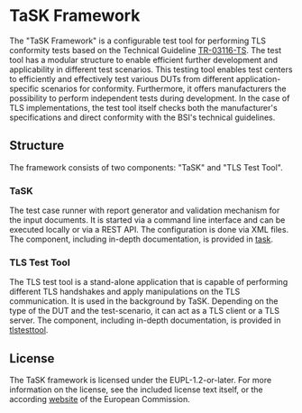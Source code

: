 # TaSK Framework
The "TaSK Framework" is a configurable test tool for performing TLS conformity tests based on the Technical Guideline [TR-03116-TS](https://www.bsi.bund.de/SharedDocs/Downloads/EN/BSI/Publications/TechGuidelines/TR03116/BSI-TR-03116-TS_v1.pdf).
The test tool has a modular structure to enable efficient further development and applicability in different test scenarios.
This testing tool enables test centers to efficiently and effectively test various DUTs from different application-specific scenarios for conformity.
Furthermore, it offers manufacturers the possibility to perform independent tests during development.
In the case of TLS implementations, the test tool itself checks both the manufacturer's specifications and direct conformity with the BSI's technical guidelines.

## Structure
The framework consists of two components: "TaSK" and "TLS Test Tool".

### TaSK
The test case runner with report generator and validation mechanism for the input documents.
It is started via a command line interface and can be executed locally or via a REST API.
The configuration is done via XML files.
The component, including in-depth documentation, is provided in [task](./task).

### TLS Test Tool
The TLS test tool is a stand-alone application that is capable of performing different TLS handshakes and apply manipulations on the TLS communication.
It is used in the background by TaSK.
Depending on the type of the DUT and the test-scenario, it can act as a TLS client or a TLS server.
The component, including in-depth documentation, is provided in [tlstesttool](./tlstesttool).

## License
The TaSK framework is licensed under the EUPL-1.2-or-later.
For more information on the license, see the included license text itself, or the according [website](https://joinup.ec.europa.eu/collection/eupl/eupl-text-eupl-12) of the European Commission.
